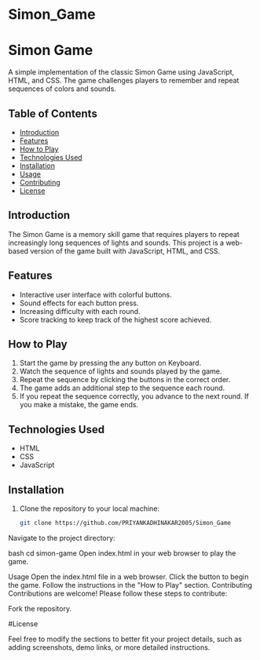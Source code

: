 # Simon_Game

# Simon Game

A simple implementation of the classic Simon Game using JavaScript, HTML, and CSS. The game challenges players to remember and repeat sequences of colors and sounds.

## Table of Contents

- [Introduction](#introduction)
- [Features](#features)
- [How to Play](#how-to-play)
- [Technologies Used](#technologies-used)
- [Installation](#installation)
- [Usage](#usage)
- [Contributing](#contributing)
- [License](#license)

## Introduction

The Simon Game is a memory skill game that requires players to repeat increasingly long sequences of lights and sounds. This project is a web-based version of the game built with JavaScript, HTML, and CSS.

## Features

- Interactive user interface with colorful buttons.
- Sound effects for each button press.
- Increasing difficulty with each round.
- Score tracking to keep track of the highest score achieved.

## How to Play

1. Start the game by pressing the any button on Keyboard.
2. Watch the sequence of lights and sounds played by the game.
3. Repeat the sequence by clicking the buttons in the correct order.
4. The game adds an additional step to the sequence each round.
5. If you repeat the sequence correctly, you advance to the next round. If you make a mistake, the game ends.

## Technologies Used

- HTML
- CSS
- JavaScript

## Installation

1. Clone the repository to your local machine:

   ```bash
   git clone https://github.com/PRIYANKADHINAKAR2005/Simon_Game
Navigate to the project directory:

bash
cd simon-game
Open index.html in your web browser to play the game.


Usage
Open the index.html file in a web browser.
Click the  button to begin the game.
Follow the instructions in the "How to Play" section.
Contributing
Contributions are welcome! Please follow these steps to contribute:

Fork the repository.

#License

Feel free to modify the sections to better fit your project details, such as adding screenshots, demo links, or more detailed instructions.



